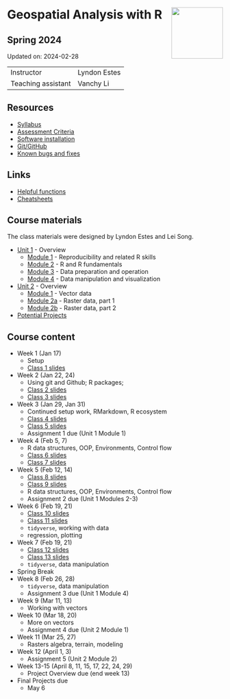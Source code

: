 
# Geospatial Analysis with R <img src="https://s28151.pcdn.co/offices/marketing-and-communications/wp-content/blogs.dir/3/files/sites/106/2019/08/CU_Seal_Red_SM_60_75_v4-768x768.png" align="right" width="120" />

## Spring 2024

Updated on: 2024-02-28

<center>

|                    |              |
|:-------------------|:-------------|
| Instructor         | Lyndon Estes |
| Teaching assistant | Vanchy Li    |

</center>

## Resources

- [Syllabus](syllabus.html)
- [Assessment Criteria](assessment.html)
- [Software installation](software-installation.html)
- [Git/GitHub](git-github.html)
- [Known bugs and fixes](bugs-fixes.html)

## Links

- [Helpful functions](helpful_functions.html)
- [Cheatsheets](cheatsheets.html)

## Course materials

The class materials were designed by Lyndon Estes and Lei Song.

- [Unit 1](unit1.html) - Overview
  - [Module 1](unit1-module1.html) - Reproducibility and related R
    skills
  - [Module 2](unit1-module2.html) - R and R fundamentals
  - [Module 3](unit1-module3.html) - Data preparation and operation
  - [Module 4](unit1-module4.html) - Data manipulation and visualization
- [Unit 2](unit2.html) - Overview
  - [Module 1](unit2-module1.html) - Vector data
  - [Module 2a](unit2-module2a.html) - Raster data, part 1
  - [Module 2b](unit2-module2b.html) - Raster data, part 2
- [Potential Projects](projects.html)

## Course content

- Week 1 (Jan 17)
  - Setup
  - [Class 1 slides](class1.html)
- Week 2 (Jan 22, 24)
  - Using git and Github; R packages;
  - [Class 2 slides](class2.html)
  - [Class 3 slides](class3.html)
- Week 3 (Jan 29, Jan 31)
  - Continued setup work, RMarkdown, R ecosystem
  - [Class 4 slides](class4.html)
  - [Class 5 slides](class5.html)  
  - Assignment 1 due (Unit 1 Module 1)
- Week 4 (Feb 5, 7)
  - R data structures, OOP, Environments, Control flow
  - [Class 6 slides](class6.html)  
  - [Class 7 slides](class7.html)  
- Week 5 (Feb 12, 14)
  - [Class 8 slides](class8.html)  
  - [Class 9 slides](class9.html)  
  - R data structures, OOP, Environments, Control flow  
  - Assignment 2 due (Unit 1 Modules 2-3)
- Week 6 (Feb 19, 21)
  - [Class 10 slides](class10.html)
  - [Class 11 slides](class11.html)
  - `tidyverse`, working with data
  - regression, plotting
- Week 7 (Feb 19, 21)
  - [Class 12 slides](class12.html)
  - [Class 13 slides](class13.html)  
  - `tidyverse`, data manipulation
- Spring Break
- Week 8 (Feb 26, 28)
  - `tidyverse`, data manipulation
  - Assignment 3 due (Unit 1 Module 4)
- Week 9 (Mar 11, 13)
  - Working with vectors
- Week 10 (Mar 18, 20)
  - More on vectors
  - Assignment 4 due (Unit 2 Module 1)
- Week 11 (Mar 25, 27)
  - Rasters algebra, terrain, modeling
- Week 12 (April 1, 3)
  - Assignment 5 (Unit 2 Module 2)
- Week 13-15 (April 8, 11, 15, 17, 22, 24, 29)
  - Project Overview due (end week 13)
- Final Projects due
  - May 6
